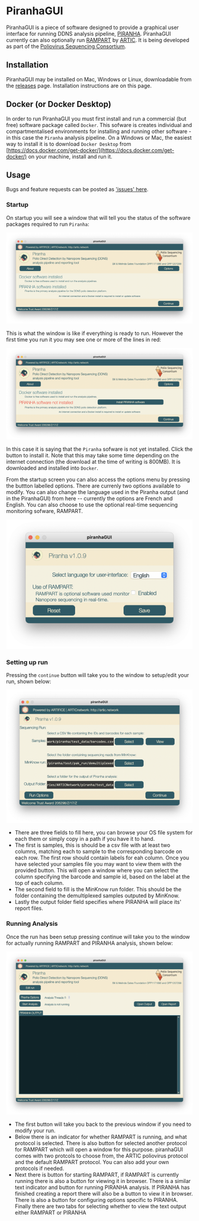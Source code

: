 # PiranhaGUI

PiranhaGUI is a piece of software designed to provide a graphical user interface for running DDNS analysis pipeline, [PIRANHA](https://github.com/polio-nanopore/piranha). PiranhaGUI currently can also optionally run [RAMPART](https://github.com/artic-network/rampart) by [ARTIC](https://artic.network/). It is being developed as part of the [Poliovirus Sequencing Consortium](http://polionanopore.org). 

## Installation
PiranhaGUI may be installed on Mac, Windows or Linux, downloadable from the [releases](https://github.com/polio-nanopore/piranhaGUI/releases) page.
Installation instructions are on this page.

## Docker (or Docker Desktop)
In order to run PiranhaGUI you must first install and run a commercial (but free) software package called `Docker`. This sofware is creates individual and compartmentalised environments for installing and running other software - in this case the `Piranha` analysis pipeline. On a Windows or Mac, the easiest way to install it is to download `Docker Desktop` from [https://docs.docker.com/get-docker/](https://docs.docker.com/get-docker/) on your machine, install and run it. 

## Usage
Bugs and feature requests can be posted as ['issues' here](https://github.com/polio-nanopore/piranhaGUI/issues).


### Startup
On startup you will see a window that will tell you the status of the software packages required to run `Piranha`:

<img src="./docs/startup_window.png">

This is what the window is like if everything is ready to run. However the first time you run it you may see one or more of the lines in red:

<img src="./docs/startup_window_not_installed.png">

In this case it is saying that the `Piranha` sofware is not yet installed. Click the button to install it. Note that this may take some time depending on the internet connection (the download at the time of writing is 800MB). It is downloaded and installed into `Docker`.

From the startup screen you can also access the options menu by pressing the buttton labelled options. There are currenly two options available to modify. You can also change the language used in the Piranha output (and in the PiranhaGUI) from here -- currently the options are French and English. You can also choose to use the optional real-time sequencing monitoring sofware, RAMPART.  

<img src="./docs/options_window.png">

### Setting up run
Pressing the `continue` button will take you to the window to setup/edit your run, shown below:

<img src="./docs/run_window.png">

- There are three fields to fill here, you can browse your OS file system for each them or simply copy in a path if you have it to hand. 
- The first is samples, this is should be a csv file with at least two columns, matching each to sample to the corresponding barcode on each row. The first row should contain labels for eah column. Once you have selected your samples file you may want to view them with the provided button. This will open a window where you can select the column specifying the barcode and sample id, based on the label at the top of each column. 
- The second field to fill is the MinKnow run folder. This should be the folder containing the demultiplexed samples outputed by MinKnow. 
- Lastly the output folder field specifies where PIRANHA will place its' report files.

### Running Analysis
Once the run has been setup pressing continue will take you to the window for actually running RAMPART and PIRANHA analysis, shown below:

<img src="./docs/analysis_window.png">

- The first button will take you back to the previous window if you need to modify your run. 
- Below there is an indicator for whether RAMPART is running, and what protocol is selected. There is also button for selected another protocol for RAMPART which will open a window for this purpose. piranhaGUI comes with two protcols to choose from, the ARTIC poliovirus protocol and the default RAMPART protocol. You can also add your own protocols if needed. 
- Next there is button for starting RAMPART, if RAMPART is currently running there is also a button for viewing it in browser. There is a similar text indicator and button for running PIRANHA analysis. If PIRANHA has finished creating a report there will also be a button to view it in browser. There is also a button for configuring options specific to PIRANHA. Finally there are two tabs for selecting whether to view the text output either RAMPART or PIRANHA
